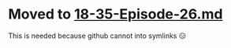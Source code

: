 # Moved to [18-35-Episode-26.md](../links/18-35-Episode-26.md)

This is needed because github cannot into symlinks 😑
